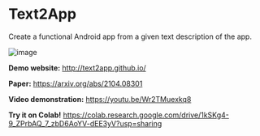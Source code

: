 # Text2App
Create a functional Android app from a given text description of the app. 

![image](https://user-images.githubusercontent.com/14367438/115030103-8bccfb00-9ee8-11eb-8c1f-6bcbe31986b0.png)

**Demo website:** http://text2app.github.io/

**Paper:** https://arxiv.org/abs/2104.08301

**Video demonstration:** https://youtu.be/Wr2TMuexkq8

**Try it on Colab!** https://colab.research.google.com/drive/1kSKg4-9_ZPrbAQ_7_zbD6AoYV-dEE3yV?usp=sharing
